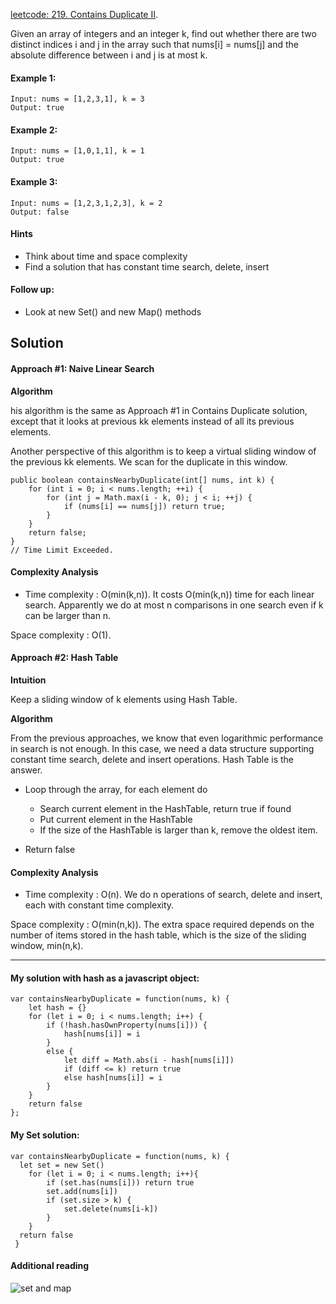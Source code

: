 [leetcode: 219. Contains Duplicate II](https://leetcode.com/problems/contains-duplicate-ii/).

Given an array of integers and an integer k, find out whether there are two distinct indices i and j in the array such that nums[i] = nums[j] and the absolute difference between i and j is at most k.

#### Example 1:
```
Input: nums = [1,2,3,1], k = 3
Output: true
```
#### Example 2:
```
Input: nums = [1,0,1,1], k = 1
Output: true
```
#### Example 3:
```
Input: nums = [1,2,3,1,2,3], k = 2
Output: false
```
#### Hints
* Think about time and space complexity
* Find a solution that has constant time search, delete, insert

#### Follow up:
* Look at new Set() and new Map() methods
## Solution

#### Approach #1: Naive Linear Search

<strong>Algorithm</strong>

his algorithm is the same as Approach #1 in Contains Duplicate solution, except that it looks at previous kk elements instead of all its previous elements.

Another perspective of this algorithm is to keep a virtual sliding window of the previous kk elements. We scan for the duplicate in this window.

```
public boolean containsNearbyDuplicate(int[] nums, int k) {
    for (int i = 0; i < nums.length; ++i) {
        for (int j = Math.max(i - k, 0); j < i; ++j) {
            if (nums[i] == nums[j]) return true;
        }
    }
    return false;
}
// Time Limit Exceeded.
```

#### Complexity Analysis

* Time complexity : O(min(k,n)). It costs O(min(k,n)) time for each linear search. Apparently we do at most n comparisons in one search even if k can be larger than n.

Space complexity : O(1).

#### Approach #2: Hash Table

<strong>Intuition</strong>

Keep a sliding window of k elements using Hash Table.

<strong>Algorithm</strong>

From the previous approaches, we know that even logarithmic performance in search is not enough. In this case, we need a data structure supporting constant time search, delete and insert operations. Hash Table is the answer.

* Loop through the array, for each element do
  *  Search current element in the HashTable, return true if found
  *  Put current element in the HashTable
  *  If the size of the HashTable is larger than k, remove the oldest item.

* Return false

#### Complexity Analysis

* Time complexity : O(n). We do n operations of search, delete and insert, each with constant time complexity.

Space complexity : O(min(n,k)). The extra space required depends on the number of items stored in the hash table, which is the size of the sliding window, min(n,k).

**************

#### My solution with hash as a javascript object:
```
var containsNearbyDuplicate = function(nums, k) {
    let hash = {}
    for (let i = 0; i < nums.length; i++) {
        if (!hash.hasOwnProperty(nums[i])) {
            hash[nums[i]] = i
        }
        else {
            let diff = Math.abs(i - hash[nums[i]])
            if (diff <= k) return true
            else hash[nums[i]] = i
        }
    }
    return false
};
```
#### My Set solution:
```
var containsNearbyDuplicate = function(nums, k) {
  let set = new Set()
    for (let i = 0; i < nums.length; i++){
        if (set.has(nums[i])) return true
        set.add(nums[i])
        if (set.size > k) {
            set.delete(nums[i-k])
        }
    }
  return false
 }
 ```

 #### Additional reading
 ![set and map](https://javascript.info/map-set)
